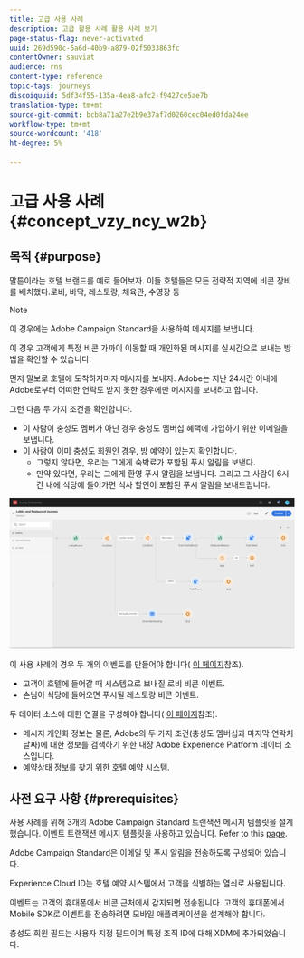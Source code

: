 ```yaml
---
title: 고급 사용 사례
description: 고급 활용 사례 활용 사례 보기
page-status-flag: never-activated
uuid: 269d590c-5a6d-40b9-a879-02f5033863fc
contentOwner: sauviat
audience: rns
content-type: reference
topic-tags: journeys
discoiquuid: 5df34f55-135a-4ea8-afc2-f9427ce5ae7b
translation-type: tm+mt
source-git-commit: bcb8a71a27e2b9e37af7d0260cec04ed0fda24ee
workflow-type: tm+mt
source-wordcount: '418'
ht-degree: 5%

---
```



# 고급 사용 사례{#concept_vzy_ncy_w2b}

## 목적 {#purpose}

말튼이라는 호텔 브랜드를 예로 들어보자. 이들 호텔들은 모든 전략적 지역에 비콘 장비를 배치했다.로비, 바닥, 레스토랑, 체육관, 수영장 등

>[!NOTE]
>
>이 경우에는 Adobe Campaign Standard을 사용하여 메시지를 보냅니다.

이 경우 고객에게 특정 비콘 가까이 이동할 때 개인화된 메시지를 실시간으로 보내는 방법을 확인할 수 있습니다.

먼저 말보로 호텔에 도착하자마자 메시지를 보내자. Adobe는 지난 24시간 이내에 Adobe로부터 어떠한 연락도 받지 못한 경우에만 메시지를 보내려고 합니다.

그런 다음 두 가지 조건을 확인합니다.

* 이 사람이 충성도 멤버가 아닌 경우 충성도 멤버십 혜택에 가입하기 위한 이메일을 보냅니다.
* 이 사람이 이미 충성도 회원인 경우, 방 예약이 있는지 확인합니다.
   * 그렇지 않다면, 우리는 그에게 숙박료가 포함된 푸시 알림을 보낸다.
   * 만약 있다면, 우리는 그에게 환영 푸시 알림을 보냅니다. 그리고 그 사람이 6시간 내에 식당에 들어가면 식사 할인이 포함된 푸시 알림을 보내드립니다.

![](../assets/journeyuc2_29.png)

이 사용 사례의 경우 두 개의 이벤트를 만들어야 합니다( [이 페이지](../usecase/configuring-the-events.md)참조).

* 고객이 호텔에 들어갈 때 시스템으로 보내질 로비 비콘 이벤트.
* 손님이 식당에 들어오면 푸시될 레스토랑 비콘 이벤트.

두 데이터 소스에 대한 연결을 구성해야 합니다( [이 페이지](../usecase/configuring-the-data-sources.md)참조).

* 메시지 개인화 정보는 물론, Adobe의 두 가지 조건(충성도 멤버십과 마지막 연락처 날짜)에 대한 정보를 검색하기 위한 내장 Adobe Experience Platform 데이터 소스입니다.
* 예약상태 정보를 찾기 위한 호텔 예약 시스템.

## 사전 요구 사항 {#prerequisites}

사용 사례를 위해 3개의 Adobe Campaign Standard 트랜잭션 메시지 템플릿을 설계했습니다. 이벤트 트랜잭션 메시지 템플릿을 사용하고 있습니다. Refer to this [page](https://docs.adobe.com/content/help/ko-KR/campaign-standard/using/communication-channels/transactional-messaging/about-transactional-messaging.html).

Adobe Campaign Standard은 이메일 및 푸시 알림을 전송하도록 구성되어 있습니다.

Experience Cloud ID는 호텔 예약 시스템에서 고객을 식별하는 열쇠로 사용됩니다.

이벤트는 고객의 휴대폰에서 비콘 근처에서 감지되면 전송됩니다. 고객의 휴대폰에서 Mobile SDK로 이벤트를 전송하려면 모바일 애플리케이션을 설계해야 합니다.

충성도 회원 필드는 사용자 지정 필드이며 특정 조직 ID에 대해 XDM에 추가되었습니다.
